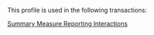 
This profile is used in the following transactions:

[Summary Measure Reporting Interactions](summary-reporting.html)

 <br />

